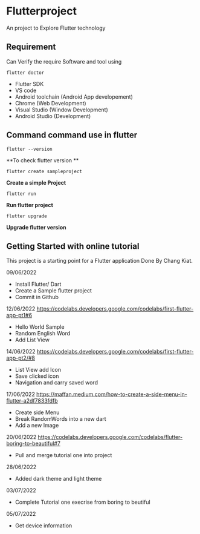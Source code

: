 # Flutterproject

An project to Explore Flutter technology

## Requirement 
Can Verify the require Software and tool using 
```
flutter doctor
```
- Flutter SDK
- VS code
- Android toolchain (Android App developement)
- Chrome (Web Development)
- Visual Studio (Window Development)
- Android Studio (Development)

## Command command use in flutter
```
flutter --version 
```
**To check flutter version **
```
flutter create sampleproject
```
**Create a simple Project**
```
flutter run
```
**Run flutter project**
```
flutter upgrade
```
**Upgrade flutter version**
## Getting Started with online tutorial

This project is a starting point for a Flutter application Done By Chang Kiat.

09/06/2022
- Install Flutter/ Dart
- Create a Sample flutter project
- Commit in Github

12/06/2022
https://codelabs.developers.google.com/codelabs/first-flutter-app-pt1#6 
- Hello World Sample
- Random English Word
- Add List View

14/06/2022
https://codelabs.developers.google.com/codelabs/first-flutter-app-pt2/#8
- List View add Icon
- Save clicked icon
- Navigation and carry saved word

17/06/2022
https://maffan.medium.com/how-to-create-a-side-menu-in-flutter-a2df7833fdfb
- Create side Menu
- Break RandomWords into a new dart
- Add a new Image

20/06/2022
https://codelabs.developers.google.com/codelabs/flutter-boring-to-beautiful#7
- Pull and merge tutorial one into project

28/06/2022
- Added dark theme and light theme

03/07/2022
- Complete Tutorial one execrise from boring to beutiful

05/07/2022
- Get device information 
